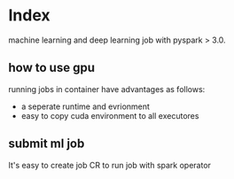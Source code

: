 # Index

machine learning and deep learning job with pyspark > 3.0.

## how to use gpu
running jobs in container have advantages as follows:
- a seperate runtime and evrionment
- easy to copy cuda environment to all executores

## submit ml job
It's easy to create job CR to run job with spark operator 
